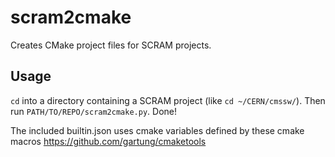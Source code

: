 # scram2cmake

Creates CMake project files for SCRAM projects.

## Usage

`cd` into a directory containing a SCRAM project (like `cd ~/CERN/cmssw/`). Then run `PATH/TO/REPO/scram2cmake.py`. Done!

The included builtin.json uses cmake variables defined by these cmake macros https://github.com/gartung/cmaketools
